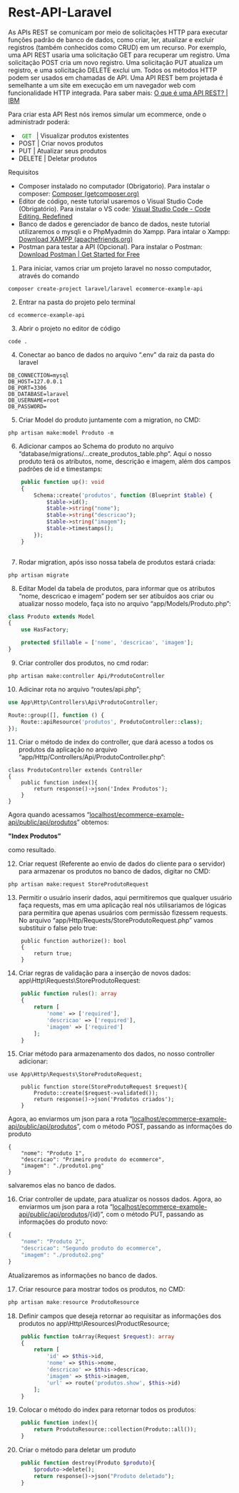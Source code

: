 # Rest-API-Laravel

As APIs REST se comunicam por meio de solicitações HTTP para executar funções padrão de banco de dados, como criar, ler, atualizar e excluir registros (também conhecidos como CRUD) em um recurso.
Por exemplo, uma API REST usaria uma solicitação GET para recuperar um registro. Uma solicitação POST cria um novo registro. Uma solicitação PUT atualiza um registro, e uma solicitação DELETE exclui um. Todos os métodos HTTP podem ser usados em chamadas de API. Uma API REST bem projetada é semelhante a um site em execução em um navegador web com funcionalidade HTTP integrada.
Para saber mais: [O que é uma API REST? | IBM](https://www.ibm.com/br-pt/topics/rest-apis)

Para criar esta API Rest nós iremos simular um ecommerce, onde o administradr poderá: 

- <code style="color:green"> GET </code> | Visualizar produtos existentes
- POST | Criar novos produtos
- PUT | Atualizar seus produtos
- DELETE | Deletar produtos

Requisitos  

- Composer instalado no computador (Obrigatorio). Para instalar o composer: [Composer (getcomposer.org)](https://getcomposer.org/download/)
- Editor de código, neste tutorial usaremos o Visual Studio Code (Obrigatório). Para instalar o VS code: [Visual Studio Code - Code Editing. Redefined](https://code.visualstudio.com/)
- Banco de dados e gerenciador de banco de dados, neste tutorial utilizaremos o mysqli e o PhpMyadmin do Xampp. Para intalar o Xampp: [Download XAMPP (apachefriends.org)](https://www.apachefriends.org/download.html)
- Postman  para testar a API (Opcional). Para instalar o Postman: [Download Postman | Get Started for Free](https://www.postman.com/downloads/)

1. Para iniciar, vamos criar um projeto laravel no nosso computador, através do comando 

```
composer create-project laravel/laravel ecommerce-example-api
```

2. Entrar na pasta do projeto pelo terminal

```
cd ecommerce-example-api
```

3. Abrir o projeto no editor de código 

```
code .
```

4. Conectar ao banco de dados no arquivo “.env” da raiz da pasta do laravel 

```
DB_CONNECTION=mysql
DB_HOST=127.0.0.1
DB_PORT=3306
DB_DATABASE=laravel
DB_USERNAME=root
DB_PASSWORD=
```

5. Criar Model do produto juntamente com a migration, no CMD:

```
php artisan make:model Produto -m
```

6. Adicionar campos ao Schema do produto no arquivo “database/migrations/…create_produtos_table.php”. Aqui o nosso produto terá os atributos, nome, descrição e imagem, além dos campos padrões de id e timestamps:

```php
    public function up(): void
    {
        Schema::create('produtos', function (Blueprint $table) {
            $table->id();
            $table->string("nome");
            $table->string("descricao");
            $table->string("imagem");
            $table->timestamps();
        });
    }
   
```

7. Rodar migration, após isso nossa tabela de produtos estará criada:

```
php artisan migrate
```

8. Editar Model da tabela de produtos, para informar que os atributos “nome, descricao e imagem” podem ser ser atibuídos aos criar ou atualizar nosso modelo, faça isto no arquivo “app/Models/Produto.php”:

```php
class Produto extends Model
{
    use HasFactory;

    protected $fillable = ['nome', 'descricao', 'imagem'];
}
```

 

9. Criar controller dos produtos, no cmd rodar:

```
php artisan make:controller Api/ProdutoController
```

10. Adicinar rota no arquivo “routes/api.php”;

```php
use App\Http\Controllers\Api\ProdutoController;

Route::group([], function () {
    Route::apiResource('produtos', ProdutoController::class);
});

```

11. Criar o método de index do controller, que dará acesso a todos os produtos da aplicação no arquivo “app/Http/Controllers/Api/ProdutoController.php”:

```
class ProdutoController extends Controller
{
    public function index(){
        return response()->json('Index Produtos');
    }
}
```

Agora quando acessamos “[localhost/ecommerce-example-api/public/api/produtos](http://localhost/ecommerce-example-api/public/api/produtos)” obtemos: 

**"Index Produtos”** 

como resultado.

12. Criar request (Referente ao envio de dados do cliente para o servidor) para armazenar os produtos no banco de dados, digitar no CMD: 

```
php artisan make:request StoreProdutoRequest
```

13. Permitir o usuário inserir dados, aqui permitiremos que qualquer usuário faça requests, mas em uma aplicação real nós utilisariamos de lógicas para permitira que apenas usuários com permissão fizessem requests. No arquivo “app/Http/Requests/StoreProdutoRequest.php” vamos substituir o false pelo true: 

 

```
    public function authorize(): bool
    {
        return true;
    }
```

14. Criar regras de validação para a inserção de novos dados: app\Http\Requests\StoreProdutoRequest:

```php
    public function rules(): array
    {
        return [
            'nome' => ['required'],
            'descricao' => ['required'],
            'imagem' => ['required']
        ];
    }
```

15. Criar método para armazenamento dos dados, no nosso controller adicionar: 

```
use App\Http\Requests\StoreProdutoRequest;

    public function store(StoreProdutoRequest $request){
        Produto::create($request->validated());
        return response()->json('Produtos criados');
    }
```

Agora, ao enviarmos um json para a rota “[localhost/ecommerce-example-api/public/api/produtos](http://localhost/ecommerce-example-api/public/api/produtos)”, com o método POST, passando as informações do produto

```
{
	"nome": "Produto 1",
    "descricao": "Primeiro produto do ecommerce",
    "imagem": "./produto1.png"
}
```

 salvaremos elas no banco de dados.

16. Criar controller de update, para atualizar os nossos dados. Agora, ao enviarmos um json para a rota “[localhost/ecommerce-example-api/public/api/produtos](http://localhost/ecommerce-example-api/public/api/produtos)/{id}”, com o método PUT, passando as informações do produto novo: 

```php
{
	"nome": "Produto 2",
    "descricao": "Segundo produto do ecommerce",
    "imagem": "./produto2.png"
}   
```

Atualizaremos as informações no banco de dados.

17. Criar resource para mostrar todos os produtos, no CMD: 

```jsx
php artisan make:resource ProdutoResource
```

18. Definir campos que deseja retornar ao requisitar as informações dos produtos no app\Http\Resources\ProductResource;

```php
    public function toArray(Request $request): array
    {
        return [
            'id' => $this->id,
            'nome' => $this->nome,
            'descricao' => $this->descricao,
            'imagem' => $this->imagem,
            'url' => route('produtos.show', $this->id)
        ];
    }
```

19. Colocar o método do index para retornar todos os produtos: 

```php
    public function index(){
        return ProdutoResource::collection(Produto::all());
    }
```

20. Criar o método para deletar um produto 

```php
    public function destroy(Produto $produto){
        $produto->delete();
        return response()->json("Produto deletado");
    }
```

